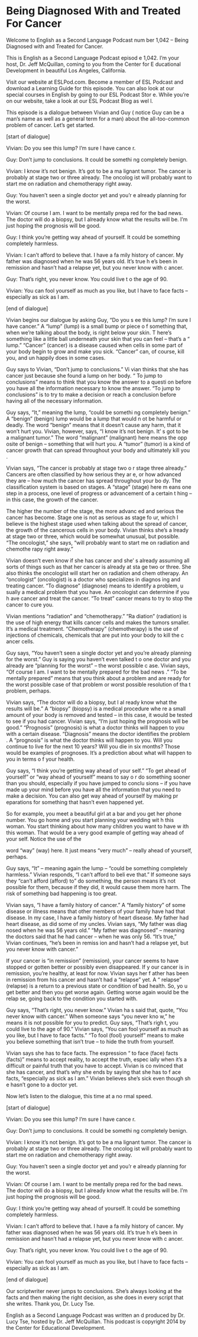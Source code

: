 # Being Diagnosed With and Treated For Cancer

Welcome to English as a Second Language Podcast num ber 1,042 – Being Diagnosed with and Treated for Cancer.

This is English as a Second Language Podcast episod e 1,042. I’m your host, Dr. Jeff McQuillan, coming to you from the Center for E ducational Development in beautiful Los Angeles, California.

Visit our website at ESLPod.com. Become a member of  ESL Podcast and download a Learning Guide for this episode. You can  also look at our special courses in English by going to our ESL Podcast Stor e. While you’re on our website, take a look at our ESL Podcast Blog as wel l.

This episode is a dialogue between Vivian and Guy ( notice Guy can be a man’s name as well as a general term for a man) about the  all-too-common problem of cancer. Let’s get started.

[start of dialogue]

Vivian: Do you see this lump? I’m sure I have cance r.

Guy: Don’t jump to conclusions. It could be somethi ng completely benign.

Vivian: I know it’s not benign. It’s got to be a ma lignant tumor. The cancer is probably at stage two or three already. The oncolog ist will probably want to start me on radiation and chemotherapy right away.

Guy: You haven’t seen a single doctor yet and you’r e already planning for the worst.

Vivian: Of course I am. I want to be mentally prepa red for the bad news. The doctor will do a biopsy, but I already know what the results will be. I’m just hoping the prognosis will be good.

Guy: I think you’re getting way ahead of yourself. It could be something completely harmless.

Vivian: I can’t afford to believe that. I have a fa mily history of cancer. My father was diagnosed when he was 56 years old. It’s true h e’s been in remission and hasn’t had a relapse yet, but you never know with c ancer.

Guy: That’s right, you never know. You could live t o the age of 90.

Vivian: You can fool yourself as much as you like, but I have to face facts – especially as sick as I am.

[end of dialogue]

Vivian begins our dialogue by asking Guy, “Do you s ee this lump? I’m sure I have cancer.” A “lump” (lump) is a small bump or piece o f something that, when we’re talking about the body, is right below your skin. T here’s something like a little ball underneath your skin that you can feel – that’s a “ lump.” “Cancer” (cancer) is a disease caused when cells in some part of your body  begin to grow and make you sick. “Cancer” can, of course, kill you, and un happily does in some cases.

Guy says to Vivian, “Don’t jump to conclusions.” Vi vian thinks that she has cancer just because she found a lump on her body. “ To jump to conclusions” means to think that you know the answer to a questi on before you have all the information necessary to know the answer. “To jump to conclusions” is to try to make a decision or reach a conclusion before having  all of the necessary information.

Guy says, “It,” meaning the lump, “could be somethi ng completely benign.” A “benign” (benign) lump would be a lump that would n ot be harmful or deadly. The word “benign” means that it doesn’t cause any harm,  that it won’t hurt you. Vivian, however, says, “I know it’s not benign. It’ s got to be a malignant tumor.” The word “malignant” (malignant) here means the opp osite of benign – something that will hurt you. A “tumor” (tumor) is a kind of cancer growth that can spread throughout your body and ultimately kill you .

Vivian says, “The cancer is probably at stage two o r stage three already.” Cancers are often classified by how serious they ar e, or how advanced they are – how much the cancer has spread throughout your bo dy. The classification system is based on stages. A “stage” (stage) here m eans one step in a process, one level of progress or advancement of a certain t hing – in this case, the growth of the cancer.

The higher the number of the stage, the more advanc ed and serious the cancer has become. Stage one is not as serious as stage fo ur, which I believe is the highest stage used when talking about the spread of  cancer, the growth of the cancerous cells in your body. Vivian thinks she’s a lready at stage two or three, which would be somewhat unusual, but possible. “The  oncologist,” she says, “will probably want to start me on radiation and chemothe rapy right away.”

 Vivian doesn’t even know if she has cancer and she’ s already assuming all sorts of things such as that her cancer is already at sta ge two or three. She also thinks the oncologist will start her on radiation and chem otherapy. An “oncologist” (oncologist) is a doctor who specializes in diagnos ing and treating cancer. “To diagnose” (diagnose) means to identify a problem, u sually a medical problem that you have. An oncologist can determine if you h ave cancer and treat the cancer. “To treat” cancer means to try to stop the cancer to cure you.

Vivian mentions “radiation” and “chemotherapy.” “Ra diation” (radiation) is the use of high energy that kills cancer cells and makes the tumors smaller. It’s a medical treatment. “Chemotherapy” (chemotherapy) is the use  of injections of chemicals, chemicals that are put into your body to kill the c ancer cells.

Guy says, “You haven’t seen a single doctor yet and  you’re already planning for the worst.” Guy is saying you haven’t even talked t o one doctor and you already are “planning for the worst” – the worst possible c ase. Vivian says, “Of course I am. I want to be mentally prepared for the bad news .” “To be mentally prepared” means that you think about a problem and are ready for the worst possible case of that problem or worst possible resolution of tha t problem, perhaps.

Vivian says, “The doctor will do a biopsy, but I al ready know what the results will be.” A “biopsy” (biopsy) is a medical procedure whe re a small amount of your body is removed and tested – in this case, it would  be tested to see if you had cancer. Vivian says, “I’m just hoping the prognosis  will be good.” “Prognosis” (prognosis) is what a doctor thinks will happen to you with a certain disease. “Diagnosis” means the doctor identifies the problem . A “prognosis” is what the doctor thinks will happen to you. Will you continue  to live for the next 10 years? Will you die in six months? Those would be examples  of prognoses. It’s a prediction about what will happen to you in terms o f your health.

Guy says, “I think you’re getting way ahead of your self.” “To get ahead of yourself” or “way ahead of yourself” means to say o r do something sooner than you should, especially if you have jumped to conclu sions – if you have made up your mind before you have all the information that you need to make a decision. You can also get way ahead of yourself by making pr eparations for something that hasn’t even happened yet.

So for example, you meet a beautiful girl at a bar and you get her phone number. You go home and you start planning your wedding wit h this woman. You start thinking about how many children you want to have w ith this woman. That would be a very good example of getting way ahead of your self. Notice the use of the

word “way” (way) here. It just means “very much” – really ahead of yourself, perhaps.

Guy says, “It” – meaning again the lump – “could be  something completely harmless.” Vivian responds, “I can’t afford to beli eve that.” If someone says they “can’t afford (afford) to” do something, the person  means it’s not possible for them, because if they did, it would cause them more  harm. The risk of something bad happening is too great.

Vivian says, “I have a family history of cancer.” A  “family history” of some disease or illness means that other members of your family have had that disease. In my case, I have a family history of heart disease. My father had heart disease, as did some of my uncles. Vivian says, “My father was diag nosed when he was 56 years old.” “My father was diagnosed” – meaning the  doctors said that he had cancer – when he was only 56. “It’s true,” Vivian continues, “he’s been in remiss ion and hasn’t had a relapse yet, but you never know with cancer.”

If your cancer is “in remission” (remission), your cancer seems to have stopped or gotten better or possibly even disappeared. If y our cancer is in remission, you’re healthy, at least for now. Vivian says her f ather has been in remission from his cancer and hasn’t had a “relapse” yet. A “ relapse” (relapse) is a return to a previous state or condition of bad health. So, yo u get better and then you get worse again. Getting worse again would be the relap se, going back to the condition you started with.

Guy says, “That’s right, you never know.” Vivian ha s said that, quote, “You never know with cancer.” When someone says “you never kno w,” he means it is not possible for you to predict. Guy says, “That’s righ t, you could live to the age of 90.” Vivian says, “You can fool yourself as much as  you like, but I have to face facts.” “To fool (fool) yourself” means to make you  believe something that isn’t true – to hide the truth from yourself.

Vivian says she has to face facts. The expression “ to face (face) facts (facts)” means to accept reality, to accept the truth, espec ially when it’s a difficult or painful truth that you have to accept. Vivian is co nvinced that she has cancer, and that’s why she ends by saying that she has to f ace facts, “especially as sick as I am.” Vivian believes she’s sick even though sh e hasn’t gone to a doctor yet.

Now let’s listen to the dialogue, this time at a no rmal speed.

[start of dialogue]

 Vivian: Do you see this lump? I’m sure I have cance r.

Guy: Don’t jump to conclusions. It could be somethi ng completely benign.

Vivian: I know it’s not benign. It’s got to be a ma lignant tumor. The cancer is probably at stage two or three already. The oncolog ist will probably want to start me on radiation and chemotherapy right away.

Guy: You haven’t seen a single doctor yet and you’r e already planning for the worst.

Vivian: Of course I am. I want to be mentally prepa red for the bad news. The doctor will do a biopsy, but I already know what the results will be. I’m just hoping the prognosis will be good.

Guy: I think you’re getting way ahead of yourself. It could be something completely harmless.

Vivian: I can’t afford to believe that. I have a fa mily history of cancer. My father was diagnosed when he was 56 years old. It’s true h e’s been in remission and hasn’t had a relapse yet, but you never know with c ancer.

Guy: That’s right, you never know. You could live t o the age of 90.

Vivian: You can fool yourself as much as you like, but I have to face facts – especially as sick as I am.

[end of dialogue]

Our scriptwriter never jumps to conclusions. She’s always looking at the facts and then making the right decision, as she does in every script that she writes. Thank you, Dr. Lucy Tse.



English as a Second Language Podcast was written an d produced by Dr. Lucy Tse, hosted by Dr. Jeff McQuillan. This podcast is copyright 2014 by the Center for Educational Development.

